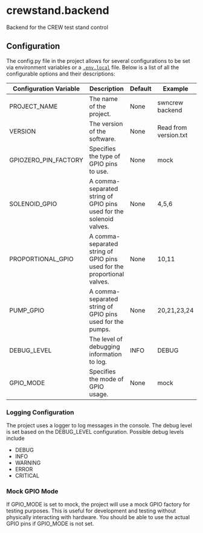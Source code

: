 # crewstand.backend
Backend for the CREW test stand control

## Configuration
The config.py file in the project allows for several configurations to be set via environment variables or a [`.env.local`](.env.example) file. Below is a list of all the configurable options and their descriptions:

| Configuration Variable | Description                                                             | Default | Example                |
| ---------------------- | ----------------------------------------------------------------------- | ------- | ---------------------- |
| PROJECT_NAME           | The name of the project.                                                | None    | swncrew backend |
| VERSION                | The version of the software.                                            | None    | Read from version.txt  |
| GPIOZERO_PIN_FACTORY   | Specifies the type of GPIO pins to use.                                 | None    | mock                   |
| SOLENOID_GPIO          | A comma-separated string of GPIO pins used for the solenoid valves.     | None    | 4,5,6                  |
| PROPORTIONAL_GPIO      | A comma-separated string of GPIO pins used for the proportional valves. | None    | 10,11                  |
| PUMP_GPIO              | A comma-separated string of GPIO pins used for the pumps.               | None    | 20,21,23,24            |
| DEBUG_LEVEL            | The level of debugging information to log.                              | INFO    | DEBUG                  |
| GPIO_MODE              | Specifies the mode of GPIO usage.                                       | None    | mock                   |

### Logging Configuration
The project uses a logger to log messages in the console. The debug level is set based on the DEBUG_LEVEL configuration. Possible debug levels include 
- DEBUG
- INFO
- WARNING 
- ERROR 
- CRITICAL

### Mock GPIO Mode
If GPIO_MODE is set to mock, the project will use a mock GPIO factory for testing purposes. This is useful for development and testing without physically interacting with hardware.
You should be able to use the actual GPIO pins if GPIO_MODE is not set.